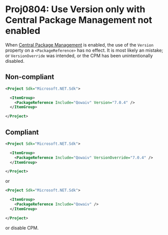 # Proj0804: Use Version only with Central Package Management not enabled
When [Central Package Management](Proj0800.md) is enabled, the use of the
`Version` property on a `<PackageReference>` has no effect. It is most
likely an mistake; or `VersionOverride` was intended, or the CPM has been
unintentionally disabled.

## Non-compliant
``` xml
<Project Sdk="Microsoft.NET.Sdk">

  <ItemGroup>
    <PackageReference Include="Qowaiv" Version="7.0.4" />
  </ItemGroup>

</Project>
```

## Compliant
``` xml
<Project Sdk="Microsoft.NET.Sdk">

  <ItemGroup>
    <PackageReference Include="Qowaiv" VersionOverride="7.0.4" />
  </ItemGroup>

</Project>
```

or

``` xml
<Project Sdk="Microsoft.NET.Sdk">

  <ItemGroup>
    <PackageReference Include="Qowaiv" />
  </ItemGroup>

</Project>
```

or disable CPM.
